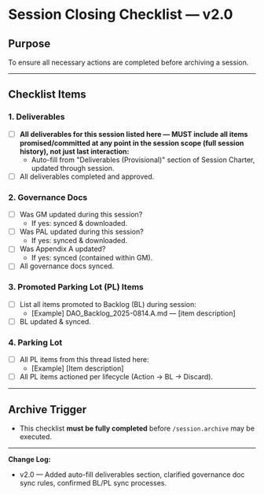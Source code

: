# Session Closing Checklist — v2.0

## Purpose
To ensure all necessary actions are completed before archiving a session.

---
## Checklist Items

### 1. Deliverables
- [ ] **All deliverables for this session listed here — MUST include all items promised/committed at any point in the session scope (full session history), not just last interaction:**
    - Auto-fill from "Deliverables (Provisional)" section of Session Charter, updated through session.
- [ ] All deliverables completed and approved.

### 2. Governance Docs
- [ ] Was GM updated during this session?
    - If yes: synced & downloaded.
- [ ] Was PAL updated during this session?
    - If yes: synced & downloaded.
- [ ] Was Appendix A updated?
    - If yes: synced (contained within GM).
- [ ] All governance docs synced.

### 3. Promoted Parking Lot (PL) Items
- [ ] List all items promoted to Backlog (BL) during session:
    - [Example] DAO_Backlog_2025-0814.A.md — [item description]
- [ ] BL updated & synced.

### 4. Parking Lot
- [ ] All PL items from this thread listed here:
    - [Example] [Item description]
- [ ] All PL items actioned per lifecycle (Action → BL → Discard).

---
## Archive Trigger
- This checklist **must be fully completed** before `/session.archive` may be executed.

---
**Change Log:**
- v2.0 — Added auto-fill deliverables section, clarified governance doc sync rules, confirmed BL/PL sync processes.
